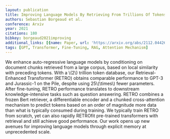 ```yaml
---
layout: publication
title: Improving Language Models By Retrieving From Trillions Of Tokens
authors: Sebastian Borgeaud et al.
conference: Arxiv
year: 2021
citations: 180
bibkey: borgeaud2021improving
additional_links: [{name: Paper, url: 'https://arxiv.org/abs/2112.04426'}]
tags: [GPT, Transformer, Fine-Tuning, RAG, Attention Mechanism]
---
```

We enhance auto-regressive language models by conditioning on document chunks
retrieved from a large corpus, based on local similarity with preceding tokens.
With a \\(2\\) trillion token database, our Retrieval-Enhanced Transformer (RETRO)
obtains comparable performance to GPT-3 and Jurassic-1 on the Pile, despite
using 25\\(\times\\) fewer parameters. After fine-tuning, RETRO performance
translates to downstream knowledge-intensive tasks such as question answering.
RETRO combines a frozen Bert retriever, a differentiable encoder and a chunked
cross-attention mechanism to predict tokens based on an order of magnitude more
data than what is typically consumed during training. We typically train RETRO
from scratch, yet can also rapidly RETROfit pre-trained transformers with
retrieval and still achieve good performance. Our work opens up new avenues for
improving language models through explicit memory at unprecedented scale.